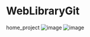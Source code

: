 # WebLibraryGit
home_project
![image](https://user-images.githubusercontent.com/58872563/76723979-7af50780-6773-11ea-9c32-b94fdeee88d8.png)
![image](https://user-images.githubusercontent.com/58872563/76727815-4129fe00-677f-11ea-8c78-981d5a2ef018.png)
